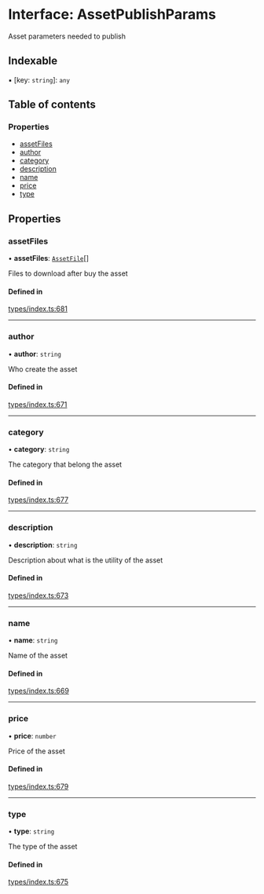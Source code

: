 # Interface: AssetPublishParams

Asset parameters needed to publish

## Indexable

▪ [key: `string`]: `any`

## Table of contents

### Properties

- [assetFiles](AssetPublishParams.md#assetfiles)
- [author](AssetPublishParams.md#author)
- [category](AssetPublishParams.md#category)
- [description](AssetPublishParams.md#description)
- [name](AssetPublishParams.md#name)
- [price](AssetPublishParams.md#price)
- [type](AssetPublishParams.md#type)

## Properties

### assetFiles

• **assetFiles**: [`AssetFile`](AssetFile.md)[]

Files to download after buy the asset

#### Defined in

[types/index.ts:681](https://github.com/nevermined-io/components-catalog/blob/4f7b307/lib/src/types/index.ts#L681)

___

### author

• **author**: `string`

Who create the asset

#### Defined in

[types/index.ts:671](https://github.com/nevermined-io/components-catalog/blob/4f7b307/lib/src/types/index.ts#L671)

___

### category

• **category**: `string`

The category that belong the asset

#### Defined in

[types/index.ts:677](https://github.com/nevermined-io/components-catalog/blob/4f7b307/lib/src/types/index.ts#L677)

___

### description

• **description**: `string`

Description about what is the utility of the asset

#### Defined in

[types/index.ts:673](https://github.com/nevermined-io/components-catalog/blob/4f7b307/lib/src/types/index.ts#L673)

___

### name

• **name**: `string`

Name of the asset

#### Defined in

[types/index.ts:669](https://github.com/nevermined-io/components-catalog/blob/4f7b307/lib/src/types/index.ts#L669)

___

### price

• **price**: `number`

Price of the asset

#### Defined in

[types/index.ts:679](https://github.com/nevermined-io/components-catalog/blob/4f7b307/lib/src/types/index.ts#L679)

___

### type

• **type**: `string`

The type of the asset

#### Defined in

[types/index.ts:675](https://github.com/nevermined-io/components-catalog/blob/4f7b307/lib/src/types/index.ts#L675)
